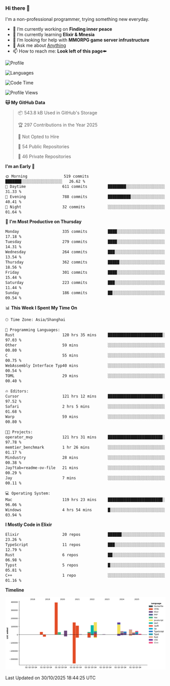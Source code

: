 ### Hi there 👋

I'm a non-professional programmer, trying something new everyday.

<!--
**dyzdyz010/dyzdyz010** is a ✨ _special_ ✨ repository because its `README.md` (this file) appears on your GitHub profile.
-->

- 🔭 I’m currently working on **Finding inner peace**
- 🌱 I’m currently learning **Elixir & Mnesia**
- 🤔 I’m looking for help with **MMORPG game server infrustructure**
- 💬 Ask me about [Anything](https://github.com/dyzdyz010/dyzdyz010/issues)
- 📫 How to reach me: **Look left of this page⬅️**

<!-- - 👯 I’m looking to collaborate on
- 😄 Pronouns: ...
- ⚡ Fun fact: ...
 -->
 
![Profile](https://github-readme-stats.vercel.app/api?username=dyzdyz010&count_private=true&show_icons=true&theme=dracula)

![Languages](https://github-readme-stats.vercel.app/api/top-langs/?username=dyzdyz010&layout=compact&theme=dracula)

<!--START_SECTION:waka-->
![Code Time](http://img.shields.io/badge/Code%20Time-2%2C267%20hrs%2041%20mins-blue)

![Profile Views](http://img.shields.io/badge/Profile%20Views-1-blue)

**🐱 My GitHub Data** 

> 📦 543.8 kB Used in GitHub's Storage 
 > 
> 🏆 297 Contributions in the Year 2025
 > 
> 🚫 Not Opted to Hire
 > 
> 📜 54 Public Repositories 
 > 
> 🔑 46 Private Repositories 
 > 
**I'm an Early 🐤** 

```text
🌞 Morning                519 commits         ███████░░░░░░░░░░░░░░░░░░   26.62 % 
🌆 Daytime                611 commits         ████████░░░░░░░░░░░░░░░░░   31.33 % 
🌃 Evening                788 commits         ██████████░░░░░░░░░░░░░░░   40.41 % 
🌙 Night                  32 commits          ░░░░░░░░░░░░░░░░░░░░░░░░░   01.64 % 
```
📅 **I'm Most Productive on Thursday** 

```text
Monday                   335 commits         ████░░░░░░░░░░░░░░░░░░░░░   17.18 % 
Tuesday                  279 commits         ████░░░░░░░░░░░░░░░░░░░░░   14.31 % 
Wednesday                264 commits         ███░░░░░░░░░░░░░░░░░░░░░░   13.54 % 
Thursday                 362 commits         █████░░░░░░░░░░░░░░░░░░░░   18.56 % 
Friday                   301 commits         ████░░░░░░░░░░░░░░░░░░░░░   15.44 % 
Saturday                 223 commits         ███░░░░░░░░░░░░░░░░░░░░░░   11.44 % 
Sunday                   186 commits         ██░░░░░░░░░░░░░░░░░░░░░░░   09.54 % 
```


📊 **This Week I Spent My Time On** 

```text
🕑︎ Time Zone: Asia/Shanghai

💬 Programming Languages: 
Rust                     120 hrs 35 mins     ████████████████████████░   97.03 % 
Other                    59 mins             ░░░░░░░░░░░░░░░░░░░░░░░░░   00.80 % 
C                        55 mins             ░░░░░░░░░░░░░░░░░░░░░░░░░   00.75 % 
WebAssembly Interface Typ40 mins             ░░░░░░░░░░░░░░░░░░░░░░░░░   00.54 % 
TOML                     29 mins             ░░░░░░░░░░░░░░░░░░░░░░░░░   00.40 % 

🔥 Editors: 
Cursor                   121 hrs 12 mins     ████████████████████████░   97.52 % 
Safari                   2 hrs 5 mins        ░░░░░░░░░░░░░░░░░░░░░░░░░   01.68 % 
Warp                     59 mins             ░░░░░░░░░░░░░░░░░░░░░░░░░   00.80 % 

🐱‍💻 Projects: 
operator_mvp             121 hrs 31 mins     ████████████████████████░   97.78 % 
memtier_benchmark        1 hr 26 mins        ░░░░░░░░░░░░░░░░░░░░░░░░░   01.17 % 
Mindustry                28 mins             ░░░░░░░░░░░░░░░░░░░░░░░░░   00.38 % 
Jay?tab=readme-ov-file   21 mins             ░░░░░░░░░░░░░░░░░░░░░░░░░   00.29 % 
Jay                      7 mins              ░░░░░░░░░░░░░░░░░░░░░░░░░   00.11 % 

💻 Operating System: 
Mac                      119 hrs 23 mins     ████████████████████████░   96.06 % 
Windows                  4 hrs 54 mins       █░░░░░░░░░░░░░░░░░░░░░░░░   03.94 % 
```

**I Mostly Code in Elixir** 

```text
Elixir                   20 repos            ██████░░░░░░░░░░░░░░░░░░░   23.26 % 
TypeScript               11 repos            ███░░░░░░░░░░░░░░░░░░░░░░   12.79 % 
Rust                     6 repos             ██░░░░░░░░░░░░░░░░░░░░░░░   06.98 % 
Typst                    5 repos             █░░░░░░░░░░░░░░░░░░░░░░░░   05.81 % 
C++                      1 repo              ░░░░░░░░░░░░░░░░░░░░░░░░░   01.16 % 
```



**Timeline**

![Lines of Code chart](https://raw.githubusercontent.com/dyzdyz010/dyzdyz010/master/assets/bar_graph.png)


 Last Updated on 30/10/2025 18:44:25 UTC
<!--END_SECTION:waka-->
